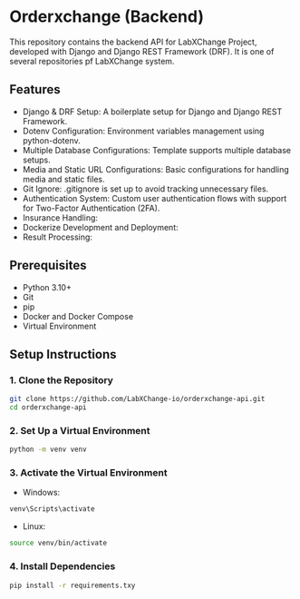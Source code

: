 # Orderxchange (Backend)
This repository contains the backend API for LabXChange Project, developed with Django and Django REST Framework (DRF). It is one of several repositories pf LabXChange system.

## Features  
- Django & DRF Setup: A boilerplate setup for Django and Django REST Framework.
- Dotenv Configuration: Environment variables management using python-dotenv.
- Multiple Database Configurations: Template supports multiple database setups.
- Media and Static URL Configurations: Basic configurations for handling media and static files.
- Git Ignore: .gitignore is set up to avoid tracking unnecessary files.
- Authentication System: Custom user authentication flows with support for Two-Factor Authentication (2FA).
- Insurance Handling: 
- Dockerize Development and Deployment:
- Result Processing:

## Prerequisites  
- Python 3.10+  
- Git  
- pip  
- Docker and Docker Compose
- Virtual Environment

## Setup Instructions  

### 1. Clone the Repository  
```bash
git clone https://github.com/LabXChange-io/orderxchange-api.git
cd orderxchange-api
```
### 2. Set Up a Virtual Environment
```bash
python -m venv venv
```
### 3. Activate the Virtual Environment
- Windows:
```bash
venv\Scripts\activate
```
- Linux:
```bash
source venv/bin/activate
```
### 4. Install Dependencies
```bash
pip install -r requirements.txy
```
